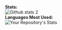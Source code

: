 <strong>Stats:</strong><br>
![Github stats 2](https://github-readme-stats.vercel.app/api?username=NurhatMentes&show_icons=true&theme=dark)
<br>
<strong>Languages Most Used:</strong><br>
![Your Repository's Stats](https://github-readme-stats.vercel.app/api/top-langs/?username=NurhatMentes&theme=blue-green)
